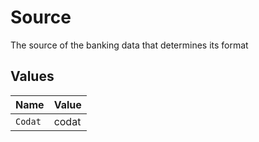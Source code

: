 # Source

The source of the banking data that determines its format


## Values

| Name    | Value   |
| ------- | ------- |
| `Codat` | codat   |
